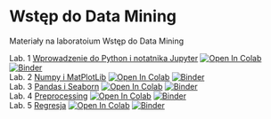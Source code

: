 # Wstęp do Data Mining

Materiały na laboratoium Wstęp do Data Mining

Lab. 1  [Wprowadzenie do Python i notatnika Jupyter](https://github.com/IS-UMK/WDM_2022/blob/master/01_Wprowadzenie.ipynb)  [![Open In Colab](https://colab.research.google.com/assets/colab-badge.svg)](https://colab.research.google.com/github/IS-UMK/WDM_2022/blob/master/01_Wprowadzenie.ipynb) [![Binder](https://mybinder.org/badge_logo.svg)](https://mybinder.org/v2/gh/IS-UMK/WDM_2022/master?filepath=01_Wprowadzenie.ipynb)  
Lab. 2  [Numpy i MatPlotLib](https://github.com/IS-UMK/WDM_2022/blob/master/02_numpy.ipynb)  [![Open In Colab](https://colab.research.google.com/assets/colab-badge.svg)](https://colab.research.google.com/github/IS-UMK/WDM_2022/blob/master/02_numpy.ipynb) [![Binder](https://mybinder.org/badge_logo.svg)](https://mybinder.org/v2/gh/IS-UMK/WDM_2022/master?filepath=02_numpy.ipynb)   
Lab. 3  [Pandas i Seaborn](https://github.com/IS-UMK/WDM_2022/blob/master/03_Pandas_i_Seaborn.ipynb)  [![Open In Colab](https://colab.research.google.com/assets/colab-badge.svg)](https://colab.research.google.com/github/IS-UMK/WDM_2022/blob/master/03_Pandas_i_Seaborn.ipynb) [![Binder](https://mybinder.org/badge_logo.svg)](https://mybinder.org/v2/gh/IS-UMK/WDM_2022/master?filepath=03_Pandas_i_Seaborn.ipynb)    
Lab. 4  [Preprocessing](https://github.com/IS-UMK/WDM_2022/blob/master/04_Preprocessing.ipynb)  [![Open In Colab](https://colab.research.google.com/assets/colab-badge.svg)](https://colab.research.google.com/github/IS-UMK/WDM_2022/blob/master/04_Preprocessing.ipynb) [![Binder](https://mybinder.org/badge_logo.svg)](https://mybinder.org/v2/gh/IS-UMK/WDM_2022/master?filepath=04_Preprocessing.ipynb)  
Lab. 5  [Regresja](https://github.com/IS-UMK/WDM_2022/blob/master/05_Regresja.ipynb)  [![Open In Colab](https://colab.research.google.com/assets/colab-badge.svg)](https://colab.research.google.com/github/IS-UMK/WDM_2022/blob/master/05_Regresja.ipynb) [![Binder](https://mybinder.org/badge_logo.svg)](https://mybinder.org/v2/gh/IS-UMK/WDM_2022/master?filepath=05_Regresja.ipynb)  
